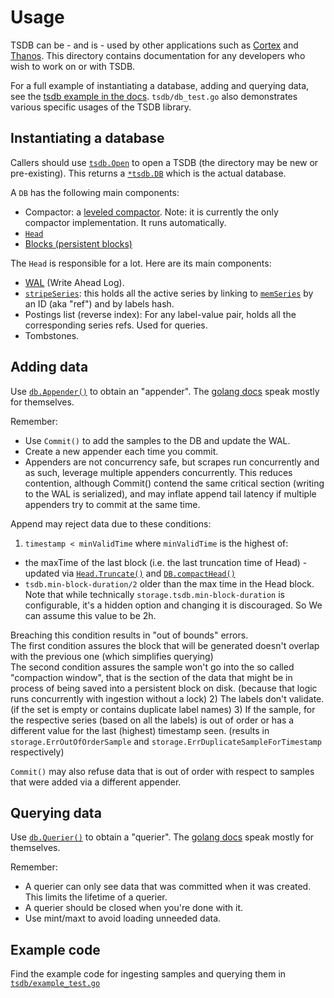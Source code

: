 # Usage

TSDB can be - and is - used by other applications such as [Cortex](https://cortexmetrics.io/) and [Thanos](https://thanos.io/).
This directory contains documentation for any developers who wish to work on or with TSDB.

For a full example of instantiating a database, adding and querying data, see the [tsdb example in the docs](https://pkg.go.dev/github.com/go-follow/prometheus/tsdb).
`tsdb/db_test.go` also demonstrates various specific usages of the TSDB library.

## Instantiating a database

Callers should use [`tsdb.Open`](https://pkg.go.dev/github.com/go-follow/prometheus/tsdb#Open) to open a TSDB
(the directory may be new or pre-existing).
This returns a [`*tsdb.DB`](https://pkg.go.dev/github.com/go-follow/prometheus/tsdb#DB) which is the actual database.

A `DB` has the following main components:

* Compactor: a [leveled compactor](https://pkg.go.dev/github.com/go-follow/prometheus/tsdb#LeveledCompactor). Note: it is currently the only compactor implementation. It runs automatically.
* [`Head`](https://pkg.go.dev/github.com/go-follow/prometheus/tsdb#DB.Head)
* [Blocks (persistent blocks)](https://pkg.go.dev/github.com/go-follow/prometheus/tsdb#DB.Blocks)

The `Head` is responsible for a lot.  Here are its main components:

* [WAL](https://pkg.go.dev/github.com/go-follow/prometheus/tsdb/wal#WAL) (Write Ahead Log).
* [`stripeSeries`](https://github.com/go-follow/prometheus/blob/411021ada9ab41095923b8d2df9365b632fd40c3/tsdb/head.go#L1292):
  this holds all the active series by linking to [`memSeries`](https://github.com/go-follow/prometheus/blob/411021ada9ab41095923b8d2df9365b632fd40c3/tsdb/head.go#L1462)
  by an ID (aka "ref") and by labels hash.
* Postings list (reverse index): For any label-value pair, holds all the corresponding series refs. Used for queries.
* Tombstones.

## Adding data

Use [`db.Appender()`](https://pkg.go.dev/github.com/go-follow/prometheus/tsdb#DB.Appender) to obtain an "appender".
The [golang docs](https://pkg.go.dev/github.com/go-follow/prometheus/storage#Appender) speak mostly for themselves.

Remember:

* Use `Commit()` to add the samples to the DB and update the WAL.
* Create a new appender each time you commit.
* Appenders are not concurrency safe, but scrapes run concurrently and as such, leverage multiple appenders concurrently.
  This reduces contention, although Commit() contend the same critical section (writing to the WAL is serialized), and may
  inflate append tail latency if multiple appenders try to commit at the same time.

Append may reject data due to these conditions:

1) `timestamp < minValidTime` where `minValidTime` is the highest of:
  * the maxTime of the last block (i.e. the last truncation time of Head) - updated via [`Head.Truncate()`](https://pkg.go.dev/github.com/go-follow/prometheus/tsdb#Head.Truncate) and [`DB.compactHead()`](https://github.com/go-follow/prometheus/blob/411021ada9ab41095923b8d2df9365b632fd40c3/tsdb/db.go#L968)
  * `tsdb.min-block-duration/2` older than the max time in the Head block. Note that while technically `storage.tsdb.min-block-duration` is configurable, it's a hidden option and changing it is discouraged.  So We can assume this value to be 2h.

  Breaching this condition results in "out of bounds" errors.  
  The first condition assures the block that will be generated doesn't overlap with the previous one (which simplifies querying)  
  The second condition assures the sample won't go into the so called "compaction window", that is the section of the data that might be in process of being saved into a persistent block on disk.  (because that logic runs concurrently with ingestion without a lock)
2) The labels don't validate. (if the set is empty or contains duplicate label names)
3) If the sample, for the respective series (based on all the labels) is out of order or has a different value for the last (highest) timestamp seen. (results in `storage.ErrOutOfOrderSample` and `storage.ErrDuplicateSampleForTimestamp` respectively)

`Commit()` may also refuse data that is out of order with respect to samples that were added via a different appender.

## Querying data

Use [`db.Querier()`](https://pkg.go.dev/github.com/go-follow/prometheus/tsdb#DB.Querier) to obtain a "querier".
The [golang docs](https://pkg.go.dev/github.com/go-follow/prometheus/storage#Querier) speak mostly for themselves.

Remember:

* A querier can only see data that was committed when it was created. This limits the lifetime of a querier.
* A querier should be closed when you're done with it.
* Use mint/maxt to avoid loading unneeded data.


## Example code

Find the example code for ingesting samples and querying them in [`tsdb/example_test.go`](../example_test.go)
